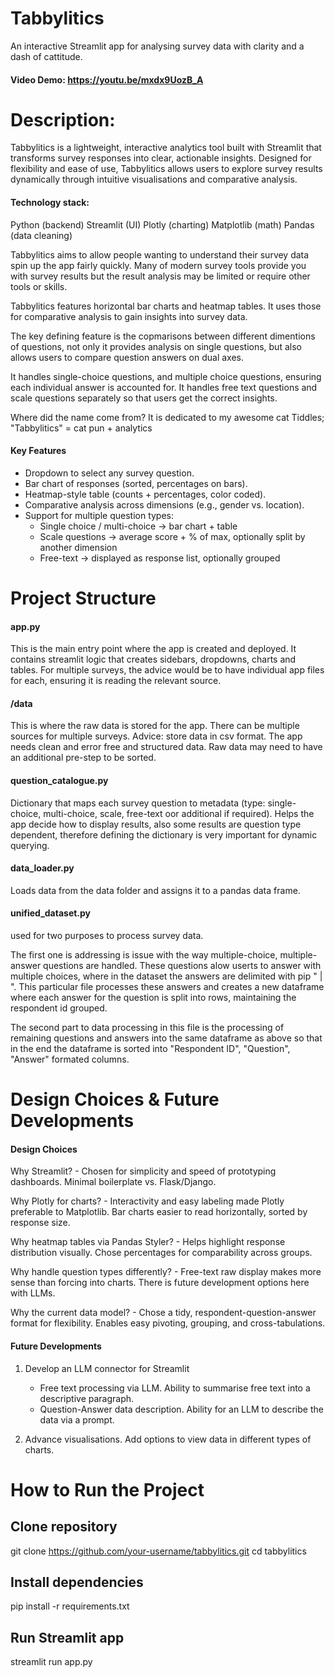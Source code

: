 # Tabbylitics

An interactive Streamlit app for analysing survey data with clarity and a dash of cattitude.

#### Video Demo:  https://youtu.be/mxdx9UozB_A

# Description:

Tabbylitics is a lightweight, interactive analytics tool built with Streamlit that transforms survey responses into clear, actionable insights. Designed for flexibility and ease of use, Tabbylitics allows users to explore survey results dynamically through intuitive visualisations and comparative analysis.

#### Technology stack:

Python (backend)
Streamlit (UI)
Plotly (charting)
Matplotlib (math)
Pandas (data cleaning)

Tabbylitics aims to allow people wanting to understand their survey data spin up the app fairly quickly. Many of modern survey tools provide you with survey results but the result analysis may be limited or require other tools or skills.

Tabbylitics features horizontal bar charts and heatmap tables. It uses those for comparative analysis to gain insights into survey data. 

The key defining feature is the copmarisons between different dimentions of questions, not only it provides analysis on single questions, but also allows users to compare question answers on dual axes. 

It handles single-choice questions, and multiple choice questions, ensuring each individual answer is accounted for. It handles free text questions and scale questions separately so that users get the correct insights. 

Where did the name come from? It is dedicated to my awesome cat Tiddles; "Tabbylitics" = cat pun + analytics 

#### Key Features

* Dropdown to select any survey question.
* Bar chart of responses (sorted, percentages on bars).
* Heatmap-style table (counts + percentages, color coded).
* Comparative analysis across dimensions (e.g., gender vs. location).
* Support for multiple question types:
    * Single choice / multi-choice → bar chart + table
    * Scale questions → average score + % of max, optionally split by another dimension
    * Free-text → displayed as response list, optionally grouped


# Project Structure

#### app.py 

This is the main entry point where the app is created and deployed. It contains streamlit logic that creates sidebars, dropdowns, charts and tables. For multiple surveys, the advice would be to have individual app files for each, ensuring it is reading the relevant source. 

#### /data

This is where the raw data is stored for the app. There can be multiple sources for multiple surveys. Advice: store data in csv format. The app needs clean and error free and structured data. Raw data may need to have an additional pre-step to be sorted. 

#### question_catalogue.py

Dictionary that maps each survey question to metadata (type: single-choice, multi-choice, scale, free-text oor additional if required). Helps the app decide how to display results, also some results are question type dependent, therefore defining the dictionary is very important for dynamic querying. 

#### data_loader.py 

Loads data from the data folder and assigns it to a pandas data frame. 

#### unified_dataset.py

used for two purposes to process survey data. 

The first one is addressing is issue with the way multiple-choice, multiple-answer questions are handled. These questions alow userts to answer with multiple choices, where in the dataset the answers are delimited with pip " | ". This particular file processes these answers and creates a new dataframe where each answer for the question is split into rows, maintaining the respondent id grouped. 

The second part to data processing in this file is the processing of remaining questions and answers into the same dataframe as above so that in the end the dataframe is sorted into "Respondent ID", "Question", "Answer" formated columns. 

# Design Choices & Future Developments

#### Design Choices 

Why Streamlit? - Chosen for simplicity and speed of prototyping dashboards. Minimal boilerplate vs. Flask/Django.

Why Plotly for charts? - Interactivity and easy labeling made Plotly preferable to Matplotlib. Bar charts easier to read horizontally, sorted by response size.

Why heatmap tables via Pandas Styler? - Helps highlight response distribution visually. Chose percentages for comparability across groups.

Why handle question types differently? - Free-text raw display makes more sense than forcing into charts. There is future development options here with LLMs. 

Why the current data model? - Chose a tidy, respondent-question-answer format for flexibility. Enables easy pivoting, grouping, and cross-tabulations.

#### Future Developments 

1. Develop an LLM connector for Streamlit
    - Free text processing via LLM. Ability to summarise free text into a descriptive paragraph.
    - Question-Answer data description. Ability for an LLM to describe the data via a prompt. 

2. Advance visualisations. Add options to view data in different types of charts.


# How to Run the Project

## Clone repository
git clone https://github.com/your-username/tabbylitics.git
cd tabbylitics

## Install dependencies
pip install -r requirements.txt

## Run Streamlit app
streamlit run app.py